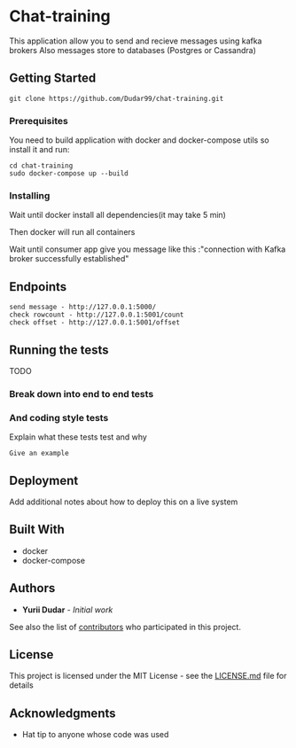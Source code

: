 # Chat-training

This application allow you to send and recieve messages using kafka brokers 
Also messages store to databases (Postgres or Cassandra)

## Getting Started

```
git clone https://github.com/Dudar99/chat-training.git
```

### Prerequisites

You need to build application with docker and docker-compose utils so install it and run:

```
cd chat-training
sudo docker-compose up --build
```

### Installing

Wait until docker install all dependencies(it may take 5 min)

Then docker will run all containers

Wait until consumer app give you message like this :"connection with Kafka broker successfully established"


## Endpoints
```
send message - http://127.0.0.1:5000/
check rowcount - http://127.0.0.1:5001/count
check offset - http://127.0.0.1:5001/offset
```

## Running the tests

TODO
### Break down into end to end tests


### And coding style tests

Explain what these tests test and why

```
Give an example
```

## Deployment

Add additional notes about how to deploy this on a live system

## Built With

* docker
* docker-compose

## Authors

* **Yurii Dudar** - *Initial work* 

See also the list of [contributors](https://github.com/your/project/contributors) who participated in this project.

## License

This project is licensed under the MIT License - see the [LICENSE.md](LICENSE.md) file for details

## Acknowledgments

* Hat tip to anyone whose code was used

